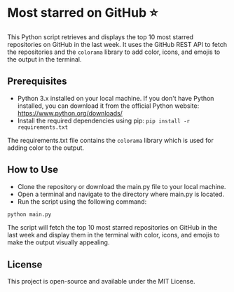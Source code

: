 # Most starred on GitHub :star:

This Python script retrieves and displays the top 10 most starred repositories on GitHub in the last week. It uses the GitHub REST API to fetch the repositories and the `colorama` library to add color, icons, and emojis to the output in the terminal.

## Prerequisites

- Python 3.x installed on your local machine. If you don't have Python installed, you can download it from the official Python website: https://www.python.org/downloads/
- Install the required dependencies using pip:
```pip install -r requirements.txt```

The requirements.txt file contains the `colorama` library which is used for adding color to the output.

## How to Use

- Clone the repository or download the main.py file to your local machine.
- Open a terminal and navigate to the directory where main.py is located.
- Run the script using the following command:

```python
python main.py
```

The script will fetch the top 10 most starred repositories on GitHub in the last week and display them in the terminal with color, icons, and emojis to make the output visually appealing.

## License

This project is open-source and available under the MIT License.